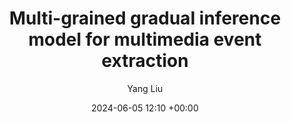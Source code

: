 ---
layout: post
title:  "Multi-grained gradual inference model for multimedia event extraction"
date:   2024-06-05 12:10 +00:00
image: images/TCSVT.jpg
categories: research
author: "Yang Liu"
authors: "<strong>Yang Liu</strong>, Fang Liu, Licheng Jiao, Qianyue Bao, Long Sun, Shuo Li, Lingling Li, Xu Liu"
venue: "IEEE Transactions on Circuits and Systems for Video Technology"
arxiv: 
code: 
website: 
---
